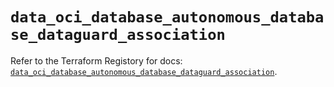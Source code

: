 # `data_oci_database_autonomous_database_dataguard_association`

Refer to the Terraform Registory for docs: [`data_oci_database_autonomous_database_dataguard_association`](https://registry.terraform.io/providers/oracle/oci/6.18.0/docs/data-sources/database_autonomous_database_dataguard_association).

